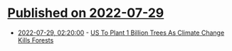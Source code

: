 # [Published on 2022-07-29](index.md)

* [2022-07-29, 02:20:00](https://soylentnews.org/article.pl?sid=22/07/28/0238216&from=rss) - [US To Plant 1 Billion Trees As Climate Change Kills Forests](https://soylentnews.org/article.pl?sid=22/07/28/0238216&from=rss)
